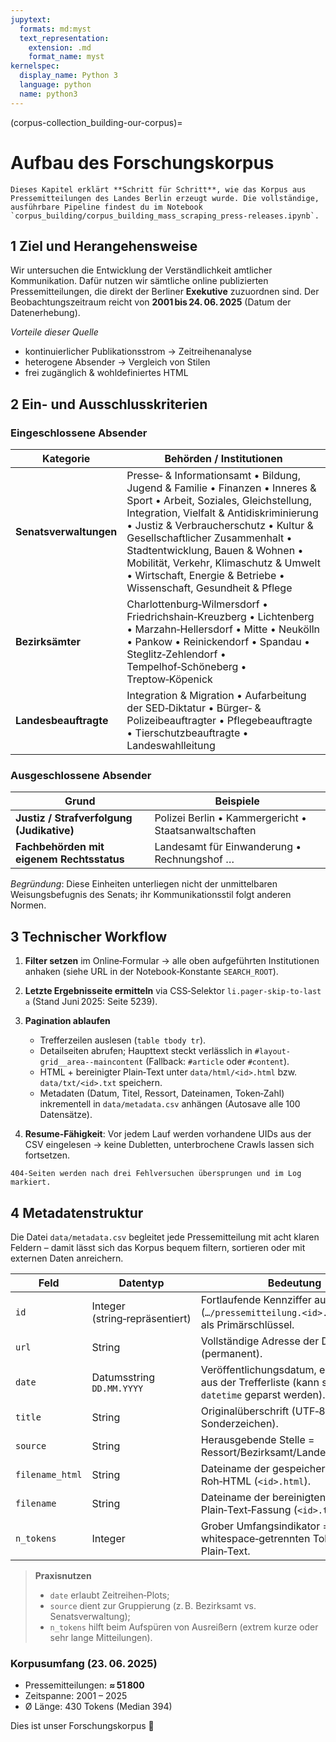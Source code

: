 ```yaml
---
jupytext:
  formats: md:myst
  text_representation:
    extension: .md
    format_name: myst
kernelspec:
  display_name: Python 3
  language: python
  name: python3
---
```


(corpus-collection_building-our-corpus)=
# Aufbau des Forschungskorpus

```{important}
Dieses Kapitel erklärt **Schritt für Schritt**, wie das Korpus aus Pressemitteilungen des Landes Berlin erzeugt wurde. Die vollständige, ausführbare Pipeline findest du im Notebook `corpus_building/corpus_building_mass_scraping_press-releases.ipynb`.
```

## 1 Ziel und Herangehensweise

Wir untersuchen die Entwicklung der Verständlichkeit amtlicher Kommunikation. Dafür nutzen wir sämtliche online publizierten Pressemitteilungen, die direkt der Berliner **Exekutive** zuzuordnen sind. Der Beobachtungszeitraum reicht von **2001 bis 24. 06. 2025** (Datum der Datenerhebung).

*Vorteile dieser Quelle*

* kontinuierlicher Publikationsstrom → Zeitreihenanalyse
* heterogene Absender → Vergleich von Stilen
* frei zugänglich & wohldefiniertes HTML

## 2 Ein- und Ausschlusskriterien

### Eingeschlossene Absender

| Kategorie              | Behörden / Institutionen                                                                                                                                                                                                                                                                                                                                                                      |
| ---------------------- | --------------------------------------------------------------------------------------------------------------------------------------------------------------------------------------------------------------------------------------------------------------------------------------------------------------------------------------------------------------------------------------------- |
| **Senatsverwaltungen** | Presse‑ & Informationsamt • Bildung, Jugend & Familie • Finanzen • Inneres & Sport • Arbeit, Soziales, Gleichstellung, Integration, Vielfalt & Antidiskriminierung • Justiz & Verbraucherschutz • Kultur & Gesellschaftlicher Zusammenhalt • Stadtentwicklung, Bauen & Wohnen • Mobilität, Verkehr, Klimaschutz & Umwelt • Wirtschaft, Energie & Betriebe • Wissenschaft, Gesundheit & Pflege |
| **Bezirksämter**       | Charlottenburg‑Wilmersdorf • Friedrichshain‑Kreuzberg • Lichtenberg • Marzahn‑Hellersdorf • Mitte • Neukölln • Pankow • Reinickendorf • Spandau • Steglitz‑Zehlendorf • Tempelhof‑Schöneberg • Treptow‑Köpenick                                                                                                                                                                               |
| **Landesbeauftragte**  | Integration & Migration • Aufarbeitung der SED‑Diktatur • Bürger‑ & Polizeibeauftragter • Pflegebeauftragte • Tierschutzbeauftragte • Landeswahlleitung                                                                                                                                                                                                                                       |

### Ausgeschlossene Absender

| Grund                                     | Beispiele                                             |
| ----------------------------------------- | ----------------------------------------------------- |
| **Justiz / Strafverfolgung (Judikative)** | Polizei Berlin • Kammergericht • Staatsanwaltschaften |
| **Fachbehörden mit eigenem Rechtsstatus** | Landesamt für Einwanderung • Rechnungshof …           |

*Begründung*: Diese Einheiten unterliegen nicht der unmittelbaren Weisungsbefugnis des Senats; ihr Kommunikationsstil folgt anderen Normen.

## 3 Technischer Workflow

1. **Filter setzen** im Online‑Formular → alle oben aufgeführten Institutionen anhaken (siehe URL in der Notebook‑Konstante `SEARCH_ROOT`).
2. **Letzte Ergebnisseite ermitteln** via CSS‑Selektor `li.pager-skip-to-last a` (Stand Juni 2025: Seite 5239).
3. **Pagination ablaufen**

   * Trefferzeilen auslesen (`table tbody tr`).
   * Detailseiten abrufen; Haupttext steckt verlässlich in `#layout-grid__area--maincontent` (Fallback: `#article` oder `#content`).
   * HTML + bereinigter Plain‑Text unter `data/html/<id>.html` bzw. `data/txt/<id>.txt` speichern.
   * Metadaten (Datum, Titel, Ressort, Dateinamen, Token‑Zahl) inkrementell in `data/metadata.csv` anhängen (Autosave alle 100 Datensätze).
4. **Resume‑Fähigkeit**: Vor jedem Lauf werden vorhandene UIDs aus der CSV eingelesen → keine Dubletten, unterbrochene Crawls lassen sich fortsetzen.

```{note}
404‑Seiten werden nach drei Fehlversuchen übersprungen und im Log markiert.
```


## 4 Metadatenstruktur

Die Datei `data/metadata.csv` begleitet jede Pressemitteilung mit acht klaren Feldern – damit lässt sich das Korpus bequem filtern, sortieren oder mit externen Daten anreichern.

| Feld            | Datentyp                       | Bedeutung                                                                                              |
| --------------- | ------------------------------ | ------------------------------------------------------------------------------------------------------ |
| `id`            | Integer (string‑repräsentiert) | Fortlaufende Kennziffer aus der URL (`…/pressemitteilung.<id>.php`) – dient als Primärschlüssel.       |
| `url`           | String                         | Vollständige Adresse der Detailseite (permanent).                                                      |
| `date`          | Datumsstring `DD.MM.YYYY`      | Veröffentlichungsdatum, eins‑zu‑eins aus der Trefferliste (kann später als `datetime` geparst werden). |
| `title`         | String                         | Originalüberschrift (UTF‑8, inklusive Sonderzeichen).                                                  |
| `source`        | String                         | Herausgebende Stelle = Ressort/Bezirksamt/Landesbeauftragte.                                           |
| `filename_html` | String                         | Dateiname der gespeicherten Roh‑HTML (`<id>.html`).                                                    |
| `filename`      | String                         | Dateiname der bereinigten Plain‑Text‑Fassung (`<id>.txt`).                                             |
| `n_tokens`      | Integer                        | Grober Umfangsindikator = Anzahl der whitespace‑getrennten Token im Plain‑Text.                        |

> **Praxisnutzen**
>
> * `date` erlaubt Zeitreihen‑Plots;
> * `source` dient zur Gruppierung (z. B. Bezirksamt vs. Senatsverwaltung);
> * `n_tokens` hilft beim Aufspüren von Ausreißern (extrem kurze oder sehr lange Mitteilungen).


### Korpusumfang (23. 06. 2025)

* Pressemitteilungen: **≈ 51 800**
* Zeitspanne: 2001 – 2025
* Ø Länge: 430 Tokens (Median 394)

Dies ist unser Forschungskorpus 🚀

<!-- 

## 5 Nachbearbeitung

Ein separates Skript entfernt Navigations‑ und Footer‑Artefakte aus allen TXT‑Dateien. Dabei wird nur der Block innerhalb von `#layout-grid__area--maincontent` beibehalten.

## 6 Reproduzierbarkeit

Der komplette Prozess läuft in Binder/Colab ohne Anpassungen. Zur Aktualisierung genügen zwei Zeilen:

```
from corpus_building.corpus_building_mass_scraping_press_releases import crawl_all_pages
crawl_all_pages()
```
-->
